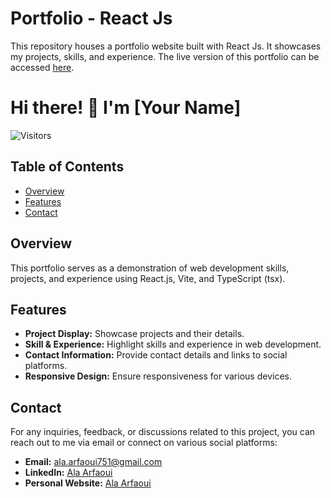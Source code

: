 # Portfolio - React Js

This repository houses a portfolio website built with React Js. It showcases my projects, skills, and experience. The live version of this portfolio can be accessed [here](https://alaarfaoui.vercel.app).

# Hi there! 👋 I'm [Your Name]

<!-- Visitor Counter -->
![Visitors](https://visitor-badge.glitch.me/badge?page_id=Ala075.portfolio)

## Table of Contents
- [Overview](#overview)
- [Features](#features)
- [Contact](#contact)

## Overview

This portfolio serves as a demonstration of web development skills, projects, and experience using React.js, Vite, and TypeScript (tsx).

## Features

- **Project Display:** Showcase projects and their details.
- **Skill & Experience:** Highlight skills and experience in web development.
- **Contact Information:** Provide contact details and links to social platforms.
- **Responsive Design:** Ensure responsiveness for various devices.

## Contact

For any inquiries, feedback, or discussions related to this project, you can reach out to me via email or connect on various social platforms:

- **Email:** [ala.arfaoui751@gmail.com](mailto:ala.arfaoui751@gmail.com)
- **LinkedIn:** [Ala Arfaoui](https://www.linkedin.com/in/ala-arfaoui-9a69ab225)
- **Personal Website:** [Ala Arfaoui](https://alaarfaoui.vercel.app/)

